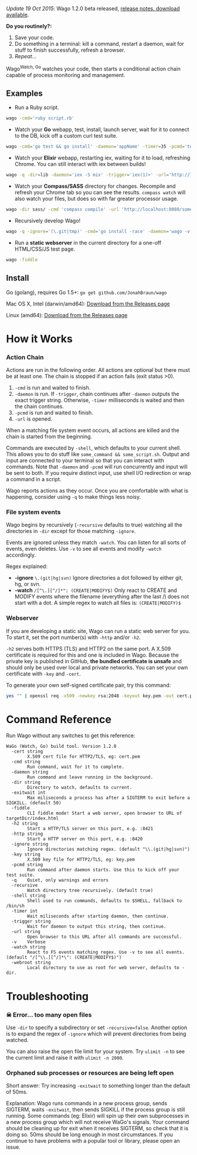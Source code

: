 *Update 19 Oct 2015*: Wago 1.2.0 beta released, [release notes, download available](https://github.com/JonahBraun/wago/releases).

**Do you routinely?:**

1. Save your code.
2. Do something in a terminal: kill a command, restart a daemon, wait for stuff to finish successfully, refresh a browser.
3. *Repeat…*

Wago<sup>Watch, Go</sup> watches your code, then starts a conditional action chain capable of process monitoring and management.

## Examples
* Run a Ruby script.
```bash
wago -cmd='ruby script.rb'
```
* Watch your **Go** webapp, test, install, launch server, wait for it to connect to the DB, kick off a custom curl test suite.
```bash
wago -cmd='go test && go install' -daemon='appName' -timer=35 -pcmd='test_suite.sh'
```
* Watch your **Elixir** webapp, restarting iex, waiting for it to load, refreshing Chrome. You can still interact with iex between builds!
```bash
wago -q -dir=lib -daemon='iex -S mix' -trigger='iex(1)>' -url='http://localhost:8123/'
```
* Watch your **Compass/SASS** directory for changes. Recompile and refresh your Chrome tab so you can see the results. `compass watch` will also watch your files, but does so with far greater processor usage.
```bash
wago -dir sass/ -cmd 'compass compile' -url 'http://localhost:8080/somewhere.html'
```
* Recursively develop Wago!
```bash
wago -q -ignore='(\.git|tmp)' -cmd='go install -race' -daemon='wago -v -dir tmp -cmd "echo foo"' -pcmd='touch tmp/a && rm tmp/a'
```
* Run a **static webserver** in the current directory for a one-off HTML/CSS/JS test page.
```bash
wago -fiddle
```

## Install
Go (golang), requires Go 1.5+: `go get github.com/JonahBraun/wago`

Mac OS X, Intel (darwin/amd64): [Download from the Releases page](https://github.com/JonahBraun/wago/releases)

Linux (amd64): [Download from the Releases page](https://github.com/JonahBraun/wago/releases)

# How it Works
### Action Chain
Actions are run in the following order. All actions are optional but there must be at least one. The chain is stopped if an action fails (exit status >0).

1. `-cmd` is run and waited to finish.
1. `-daemon` is run. If `-trigger`, chain continues after `-daemon` outputs the exact trigger string. Otherwise, `-timer` milliseconds is waited and then the chain continues.
1. `-pcmd` is run and waited to finish.
1. `-url` is opened.

When a matching file system event occurs, all actions are killed and the chain is started from the beginning.

Commands are executed by `-shell`, which defaults to your current shell. This allows you to do stuff like `some_command && some_script.sh`. Output and input are connected to your terminal so that you can interact with commands. Note that `-daemon` and `-pcmd` will run concurrently and input will be sent to both. If you require distinct input, use shell I/O redirection or wrap a command in a script.

Wago reports actions as they occur. Once you are comfortable with what is happening, consider using `-q` to make things less noisy.

### File system events
Wago begins by recursively (`-recursive` defaults to true) watching all the directories in `-dir` except for those matching `-ignore`.

Events are ignored unless they match `-watch`. You can listen for all sorts of events, even deletes. Use `-v` to see all events and modify `-watch` accordingly.

Regex explained:
- **-ignore** `\.(git|hg|svn)` Ignore directories a dot followed by either git, hg, or svn.
- **-watch** `/[^\.][^/]*": (CREATE|MODIFY$)` Only react to CREATE and MODIFY events where the filename (everything after the last /) does not start with a dot. A simple regex to watch all files is: `(CREATE|MODIFY)$`

### Webserver
If you are developing a static site, Wago can run a static web server for you. To start it, set the port number(s) with `-http` and/or `-h2`.

`-h2` serves both HTTPS (TLS) and HTTP2 on the same port. A X.509 certificate is required for this and one is included in Wago. Because the private key is published in GitHub, **the bundled certificate is unsafe** and should only be used over local and private networks. You can set your own certificate with `-key` and `-cert`.

To generate your own self-signed certificate pair, try this command:
```bash
yes "" | openssl req -x509 -newkey rsa:2048 -keyout key.pem -out cert.pem -days 4000 -nodes
```

# Command Reference
Run Wago without any switches to get this reference:
```
WaGo (Watch, Go) build tool. Version 1.2.0
  -cert string
    	X.509 cert file for HTTP2/TLS, eg: cert.pem
  -cmd string
    	Run command, wait for it to complete.
  -daemon string
    	Run command and leave running in the background.
  -dir string
    	Directory to watch, defaults to current.
  -exitwait int
    	Max miliseconds a process has after a SIGTERM to exit before a SIGKILL. (default 50)
  -fiddle
    	CLI fiddle mode! Start a web server, open browser to URL of targetDir/index.html
  -h2 string
    	Start a HTTP/TLS server on this port, e.g. :8421
  -http string
    	Start a HTTP server on this port, e.g. :8420
  -ignore string
    	Ignore directories matching regex. (default "\\.(git|hg|svn)")
  -key string
    	X.509 key file for HTTP2/TLS, eg: key.pem
  -pcmd string
    	Run command after daemon starts. Use this to kick off your test suite.
  -q	Quiet, only warnings and errors
  -recursive
    	Watch directory tree recursively. (default true)
  -shell string
    	Shell used to run commands, defaults to $SHELL, fallback to /bin/sh
  -timer int
    	Wait miliseconds after starting daemon, then continue.
  -trigger string
    	Wait for daemon to output this string, then continue.
  -url string
    	Open browser to this URL after all commands are successful.
  -v	Verbose
  -watch string
    	React to FS events matching regex. Use -v to see all events. (default "/[^\\.][^/]*\": (CREATE|MODIFY$)")
  -webroot string
    	Local directory to use as root for web server, defaults to -dir.
```

# Troubleshooting

### ☠  Error… too many open files
Use `-dir` to specify a subdirectory or set `-recursive=false`. Another option is to expand the regex of `-ignore` which will prevent directories from being watched.

You can also raise the open file limit for your system. Try `ulimit -n` to see the current limit and raise it with `ulimit -n 2000`.

### Orphaned sub processes or resources are being left open
Short answer: Try increasing `-exitwait` to something longer than the default of 50ms.

Explanation: Wago runs commands in a new process group, sends SIGTERM, waits `-exitwait`, then sends SIGKILL if the process group is still running. Some commands (eg: Elixir) will spin up their own subprocesses in a new process group which will not receive WaGo's signals. Your command should be cleaning up for exit when it receives SIGTERM, so check that it is doing so. 50ms should be long enough in most circumstances. If you continue to have problems with a popular tool or library, please open an issue. 
